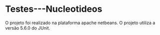 # Testes---Nucleotideos

O projeto foi realizado na plataforma apache netbeans.
O projeto utiliza a versão 5.6.0 do JUnit.
